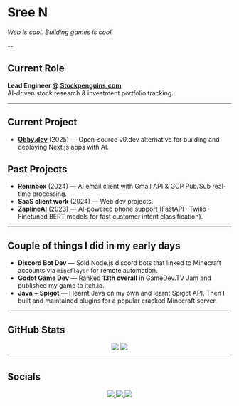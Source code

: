 # Sree N
_Web is cool. Building games is cool._

--
## Current Role
**Lead Engineer @ [Stockpenguins.com](https://stockpenguins.com)**  
AI-driven stock research & investment portfolio tracking.

---

## Current Project
- **[Obby.dev](https://obby.dev)** (2025) — Open-source v0.dev alternative for building and deploying Next.js apps with AI.

## Past Projects
- **Reninbox** (2024) — AI email client with Gmail API & GCP Pub/Sub real-time processing.  
- **SaaS client work** (2024) — Web dev projects.
- **ZaplineAI** (2023) — AI-powered phone support (FastAPI · Twilio · Finetuned BERT models for fast customer intent classification).  
---

## Couple of things I did in my early days
- **Discord Bot Dev** — Sold Node.js discord bots that linked to Minecraft accounts via `mineflayer` for remote automation.  
- **Godot Game Dev** — Ranked **13th overall** in GameDev.TV Jam and published my game to itch.io.  
- **Java + Spigot** — I learnt Java on my own and learnt Spigot API. Then I built and maintained plugins for a popular cracked Minecraft server.

---

## GitHub Stats
<div align="center">
  <img src="https://github-readme-stats.vercel.app/api?username=eersnington&theme=tokyonight&show_icons=true&hide_border=true&count_private=true" />
  <img src="https://github-readme-stats.vercel.app/api/top-langs/?username=eersnington&theme=tokyonight&show_icons=true&hide_border=true&layout=compact" />
</div>

---

## Socials
<div align="center">
  <a href="https://twitter.com/eersnington">
    <img src="https://img.shields.io/badge/-Twitter-000000?style=for-the-badge&logo=twitter&logoColor=white" />
  </a>
  <a href="https://linkedin.com/in/sreenington">
    <img src="https://img.shields.io/badge/-LinkedIn-000000?style=for-the-badge&logo=linkedin&logoColor=white" />
  </a>
  <a href="https://eers.dev/">
    <img src="https://img.shields.io/badge/-Portfolio-000000?style=for-the-badge&logo=safari&logoColor=white" />
  </a>
</div>
